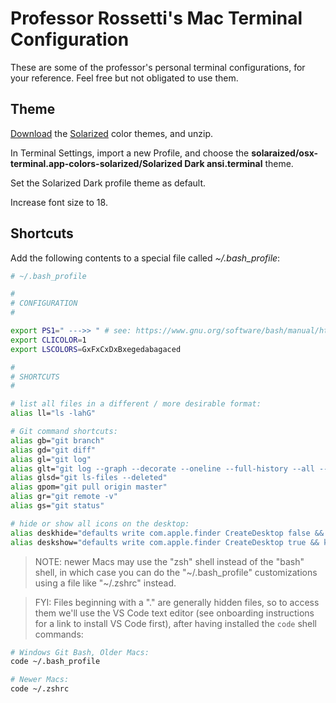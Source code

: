 # Professor Rossetti's Mac Terminal Configuration

These are some of the professor's personal terminal configurations, for your reference. Feel free but not obligated to use them.

## Theme

[Download](http://ethanschoonover.com/solarized/files/solarized.zip) the [Solarized](http://ethanschoonover.com/solarized) color themes, and unzip.

In Terminal Settings, import a new Profile, and choose the **solaraized/osx-terminal.app-colors-solarized/Solarized Dark ansi.terminal** theme.

Set the Solarized Dark profile theme as default.

Increase font size to 18.

## Shortcuts

Add the following contents to a special file called *~/.bash_profile*:

``` sh
# ~/.bash_profile

#
# CONFIGURATION
#

export PS1=" --->> " # see: https://www.gnu.org/software/bash/manual/html_node/Controlling-the-Prompt.html
export CLICOLOR=1
export LSCOLORS=GxFxCxDxBxegedabagaced

#
# SHORTCUTS
#

# list all files in a different / more desirable format:
alias ll="ls -lahG"

# Git command shortcuts:
alias gb="git branch"
alias gd="git diff"
alias gl="git log"
alias glt="git log --graph --decorate --oneline --full-history --all --simplify-by-decoration"
alias glsd="git ls-files --deleted"
alias gpom="git pull origin master"
alias gr="git remote -v"
alias gs="git status"

# hide or show all icons on the desktop:
alias deskhide="defaults write com.apple.finder CreateDesktop false && killall Finder"
alias deskshow="defaults write com.apple.finder CreateDesktop true && killall Finder"
```

> NOTE: newer Macs may use the "zsh" shell instead of the "bash" shell, in which case you can do the "\~/.bash_profile" customizations using a file like "\~/.zshrc" instead.

> FYI: Files beginning with a "." are generally hidden files, so to access them we'll use the VS Code text editor (see onboarding instructions for a link to install VS Code first), after having installed the `code` shell commands:

```sh
# Windows Git Bash, Older Macs:
code ~/.bash_profile

# Newer Macs:
code ~/.zshrc
```
